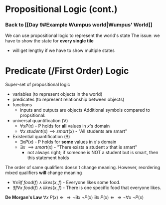 # Propositional Logic (cont.)
### Back to [[Day 9#Example Wumpus world|Wumpus' World]]
We can use propositional logic to represent the world's state
The issue: we have to show the state for **every single tile**
- will get lengthy if we have to show multiple states
# Predicate (/First Order) Logic
Super-set of propositional logic
- variables (to represent objects in the world)
- predicates (to represent relationship between objects)
- functions
	- inputs and outputs are objects
Additional symbols compared to propsitional:
- universal quantification ($\forall$)
	- $\forall x P(x)$ - P holds for **all** values in $x$'s domain
	- $\forall x \ student(x) \implies smart(x)$ - "All students are smart"
- Existential quantification ($\exists$)
	- $\exists x P(x)$ - P holds for **some** values in $x$'s domain
	- $\exists x\ \implies smart(x)$ - "There exists a student $x$ that is smart"
		- not always right; if someone is NOT a student but is smart, then this statement holds

The order of same qualifiers doesn't change meaning.
However, reordering mixed qualifiers **will** change meaning
- $\forall x \exists f\ food(f) \land likes(x, f)$ - Everyone likes some food.
- $\exists f \forall x\ food(f) \land likes(x, f)$ - There is one specific food that everyone likes.

**De Morgan's Law**
$\forall x\ P(x) \Leftarrow \Rightarrow \neg\exists x\ \neg P(x)$
$\exists x\ P(x) \Leftarrow\Rightarrow \neg \forall x\ \neg P(x)$

